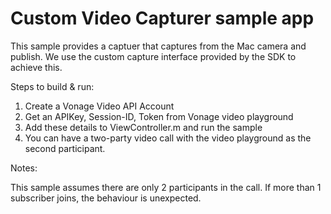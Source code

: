 Custom Video Capturer sample app
===========================

This sample provides a captuer that captures from the Mac camera and publish.
We use the custom capture interface provided by the SDK to achieve this.

Steps to build & run:

1. Create a Vonage Video API Account
2. Get an APIKey, Session-ID, Token from Vonage video playground
3. Add these details to ViewController.m and run the sample
4. You can have a two-party video call with the video playground as the second participant.

Notes:

This sample assumes there are only 2 participants in the call. If more than 1 subscriber joins, the behaviour is unexpected.
